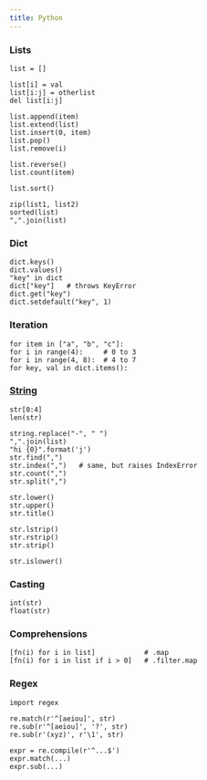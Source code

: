 ```yaml
---
title: Python
---
```


### Lists

    list = []

    list[i] = val
    list[i:j] = otherlist
    del list[i:j]

    list.append(item)
    list.extend(list)
    list.insert(0, item)
    list.pop()
    list.remove(i)

    list.reverse()
    list.count(item)

    list.sort()

    zip(list1, list2)
    sorted(list)
    ",".join(list)

### Dict

    dict.keys()
    dict.values()
    "key" in dict
    dict["key"]   # throws KeyError
    dict.get("key")
    dict.setdefault("key", 1)

### Iteration

    for item in ["a", "b", "c"]:
    for i in range(4):     # 0 to 3
    for i in range(4, 8):  # 4 to 7
    for key, val in dict.items():

### [String](https://docs.python.org/2/library/stdtypes.html#string-methods)

    str[0:4]
    len(str)

    string.replace("-", " ")
    ",".join(list)
    "hi {0}".format('j')
    str.find(",")
    str.index(",")   # same, but raises IndexError
    str.count(",")
    str.split(",")

    str.lower()
    str.upper()
    str.title()

    str.lstrip()
    str.rstrip()
    str.strip()

    str.islower()

### Casting

    int(str)
    float(str)

### Comprehensions

    [fn(i) for i in list]            # .map
    [fn(i) for i in list if i > 0]   # .filter.map

### Regex

    import regex

    re.match(r'^[aeiou]', str)
    re.sub(r'^[aeiou]', '?', str)
    re.sub(r'(xyz)', r'\1', str)

    expr = re.compile(r'^...$')
    expr.match(...)
    expr.sub(...)

